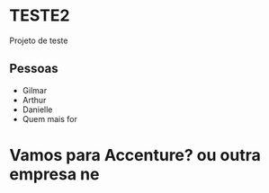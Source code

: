 # TESTE2
Projeto de teste


## Pessoas

* Gilmar
* Arthur
* Danielle
* Quem mais for

# Vamos para Accenture? ou outra empresa ne

